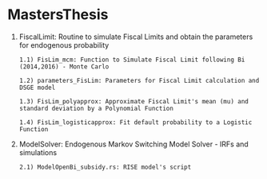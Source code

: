 # MastersThesis
1) FiscalLimit: Routine to simulate Fiscal Limits and obtain the parameters for endogenous probability

       1.1) FisLim_mcm: Function to Simulate Fiscal Limit following Bi (2014,2016) - Monte Carlo
  
       1.2) parameters_FisLim: Parameters for Fiscal Limit calculation and DSGE model
  
       1.3) FisLim_polyapprox: Approximate Fiscal Limit's mean (mu) and standard deviation by a Polynomial Function
  
       1.4) FisLim_logisticapprox: Fit default probability to a Logistic Function

2) ModelSolver: Endogenous Markov Switching Model Solver - IRFs and simulations
  
       2.1) ModelOpenBi_subsidy.rs: RISE model's script
  
